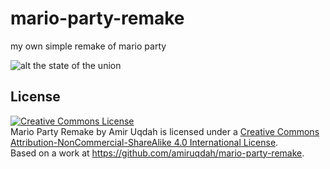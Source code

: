 # mario-party-remake
my own simple remake of mario party

![alt](http://snag.gy/Q1ugj.jpg)
the state of the union


## License
<a rel="license" href="http://creativecommons.org/licenses/by-nc-sa/4.0/"><img alt="Creative Commons License" style="border-width:0" src="https://i.creativecommons.org/l/by-nc-sa/4.0/88x31.png" /></a><br /><span xmlns:dct="http://purl.org/dc/terms/" href="http://purl.org/dc/dcmitype/InteractiveResource" property="dct:title" rel="dct:type">Mario Party Remake</span> by <span xmlns:cc="http://creativecommons.org/ns#" property="cc:attributionName">Amir Uqdah</span> is licensed under a <a rel="license" href="http://creativecommons.org/licenses/by-nc-sa/4.0/">Creative Commons Attribution-NonCommercial-ShareAlike 4.0 International License</a>.<br />Based on a work at <a xmlns:dct="http://purl.org/dc/terms/" href="https://github.com/amiruqdah/mario-party-remake" rel="dct:source">https://github.com/amiruqdah/mario-party-remake</a>.